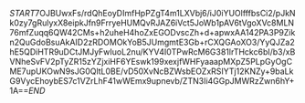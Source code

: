$START$7OJBUwxFs/rdQhEoyDImfHpPZgT4m1LXVbj6/iJ0iYUOlfffbsCi2/pJkNk0zy7gRulyxX8eipkJfn9FrryeHUMQvRJAZ6iVct5JoWb1pAV6tVgoXVc8MLN76mfZuqq6QW42CMs+h2uheH4hoZxEGODvscZh+d+apwxAA142PA3P9Zikn2QuGdoBsuAkAID2zRDOMOkYoB5JUmgmtE3Gb+rCXQGAoXO3/YyQJZa2hE5QDiHTR9uDCtJMJyFwIuoL2nu/KYV4I0TPwRcM6G381lrTHckc6bI/b3/xBVNheSvFV2pTyZR15zYZjxiHF6YEswk199xexjfWHFyaaapMXpZ5PLpGyOgCME7upUKOwN9sJG0QltL0BE/vD50XvNcBZWsbEOZxRSIYTj12KNZy+9baLkG9VycEhoybES7c1VZrLhF41wWEmx9upnevb/ZTN3Ii4GGpJMWRzZwn6hY+1A==$END$